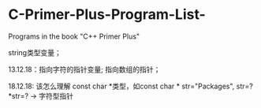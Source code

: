 # C-Primer-Plus-Program-List-
Programs in the book "C++ Primer Plus"

string类型变量；

13.12.18：指向字符的指针变量; 指向数组的指针；



18.12.18: 该怎么理解 const char *类型，如const char * str="Packages", str=? *str=? $\to$ 字符型指针